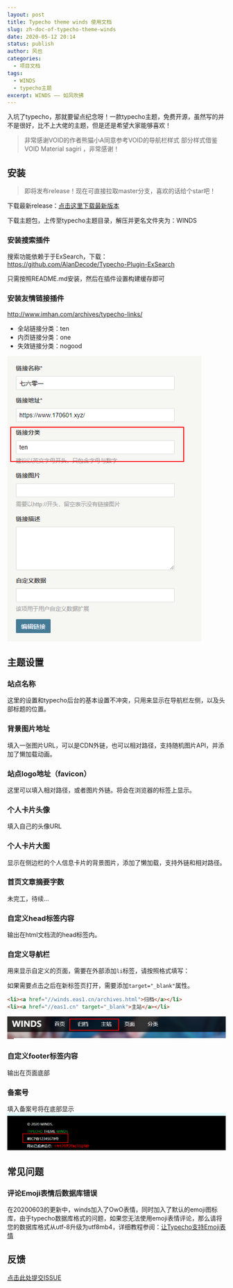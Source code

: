 ```yaml
---
layout: post
title: Typecho theme winds 使用文档 
slug: zh-doc-of-typecho-theme-winds
date: 2020-05-12 20:14
status: publish
author: 风也
categories: 
  - 项目文档
tags: 
  - WINDS
  - typecho主题
excerpt: WINDS —— 如风吹拂
---
```


入坑了typecho，那就要留点纪念呀！一款typecho主题，免费开源，虽然写的并不是很好，比不上大佬的主题，但是还是希望大家能够喜欢！

> 非常感谢VOID的作者熊猫小A同意参考VOID的导航栏样式
> 部分样式借鉴 VOID Material sagiri ，非常感谢！


## 安装

> 即将发布release！现在可直接拉取master分支，喜欢的话给个star吧！

下载最新release：[点击这里下载最新版本](https://github.com/kaygb/typecho-theme-winds/releases)

下载主题包，上传至typecho主题目录，解压并更名文件夹为：WINDS

###  安装搜索插件

搜索功能依赖于于ExSearch，下载：https://github.com/AlanDecode/Typecho-Plugin-ExSearch

只需按照README.md安装，然后在插件设置构建缓存即可

### 安装友情链接插件

http://www.imhan.com/archives/typecho-links/

- 全站链接分类：ten
- 内页链接分类：one
- 失效链接分类：nogood

![](./images/20200630-1.png)


## 主题设置

### 站点名称

这里的设置和typecho后台的基本设置不冲突，只用来显示在导航栏左侧，以及头部标题的位置。

### 背景图片地址

填入一张图片URL，可以是CDN外链，也可以相对路径，支持随机图片API，并添加了懒加载动画。

### 站点logo地址（favicon）

这里可以填入相对路径，或者图片外链。将会在浏览器的标签上显示。

### 个人卡片头像

填入自己的头像URL

### 个人卡片大图

显示在侧边栏的个人信息卡片的背景图片，添加了懒加载，支持外链和相对路径。

### 首页文章摘要字数

未完工，待续...

### 自定义head标签内容

输出在html文档流的head标签内。

### 自定义导航栏

用来显示自定义的页面，需要在外部添加`li`标签，请按照格式填写：

如果需要点击之后在新标签页打开，需要添加` target="_blank" `属性。

~~~html
<li><a href="//winds.eas1.cn/archives.html">归档</a></li>
<li><a href="//eas1.cn" target="_blank">主站</a></li>
~~~

![](./images/Snipaste_2020-05-12_20-31-37.png)

### 自定义footer标签内容

输出在页面底部

### 备案号

填入备案号将在底部显示
![](./images/Snipaste_2020-05-12_20-33-16.png)

## 常见问题

### 评论Emoji表情后数据库错误

在20200603的更新中，winds加入了OwO表情，同时加入了默认的emoji图标库，由于typecho数据库格式的问题，如果您无法使用emoji表情评论，那么请将您的数据库格式从utf-8升级为utf8mb4，详细教程参阅：[让Typecho支持Emoji表情](https://wiki.eas1.cn/archives/20200604-typecho-emoji/)

### 

## 反馈

[点击此处提交ISSUE](https://github.com/kaygb/typecho-theme-winds/issues)